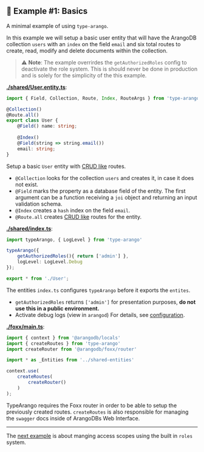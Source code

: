 ## 🥑 Example #1: Basics

A minimal example of using `type-arango`.

In this example we will setup a basic user entity that will have the ArangoDB collection 
`users` with an `index` on the field `email` and six total routes to create, read, modify
and delete documents within the collection.

> ⚠ **Note**: The example overrirdes the `getAuthorizedRoles` config to deactivate
 the role system. This is should never be done in production and is solely
 for the simplicity of the this example.

**[./shared/User.entity.ts]()**:
```ts
import { Field, Collection, Route, Index, RouteArgs } from 'type-arango';

@Collection()
@Route.all()
export class User {
	@Field() name: string;
	
	@Index()
	@Field(string => string.email())
	email: string;
}
```

Setup a basic `User` entity with [CRUD like](../../README.md#CRUD-like) routes.
 
- `@Collection` looks for the collection `users` and creates it, in case it does not 
exist.
- `@Field` marks the property as a database field of the entity.
The first argument can be a function receiving a `joi` object and returning an input validation schema.
- `@Index` creates a `hash` index on the field `email`.
- `@Route.all` creates [CRUD like](../../README.md#CRUD-like) routes for the entity.


**[./shared/index.ts]()**:
```ts
import typeArango, { LogLevel } from 'type-arango'

typeArango({
	getAuthorizedRoles(){ return ['admin'] },
	logLevel: LogLevel.Debug
});

export * from './User';
```

The entities `index.ts` configures `typeArango` before it exports the `entites`.
- `getAuthorizedRoles` returns `['admin']` for presentation purposes, **do not use this in a public environment.**
- Activate debug logs (view in `arangod`)
For details, see [configuration](../../README.md#configuration).

**[./foxx/main.ts]()**:
```ts
import { context } from '@arangodb/locals'
import { createRoutes } from 'type-arango'
import createRouter from '@arangodb/foxx/router'

import * as _Entities from '../shared-entities'

context.use(
    createRoutes(
        createRouter()
    )
);
```

TypeArango requires the Foxx router in order to be able to setup the
previously created routes. `createRoutes` is also responsible for managing the 
`swagger` docs inside of ArangoDBs Web Interface.

---
The [next example](../2-roles) is about manging access scopes using the built in `roles` system.